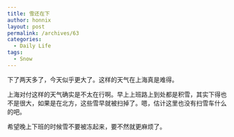 ```yaml
---
title: 雪还在下
author: honnix
layout: post
permalink: /archives/63
categories:
  - Daily Life
tags:
  - Snow
---
```

下了两天多了，今天似乎更大了。这样的天气在上海真是难得。

上海对付这样的天气确实是不太在行啊。早上上班路上到处都是积雪，其实下得也不是很大，如果是在北方，这些雪早就被扫掉了。嗯，估计这里也没有扫雪车什么的吧。

希望晚上下班的时候雪不要被冻起来，要不然就更麻烦了。